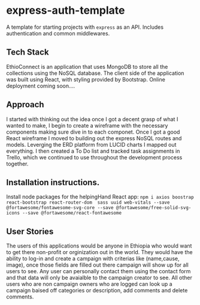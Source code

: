 # express-auth-template

A template for starting projects with `express` as an API. Includes
authentication and common middlewares.

## Tech Stack
EthioConnect is an application that uses MongoDB to store all the collections using the NoSQL database. The client side of the application was built using React, with styling provided by Bootstrap. Online deployment coming soon....


## Approach
I started with thinking out the idea once I got a decent grasp of what I wanted to make, I begin to create a wireframe with the necessary components making sure dive in to each componet. Once I got a good React wireframe I moved to building out the express NoSQL routes and models. Leverging the ERD platform from LUCID charts I mapped out everything. I then created a To Do list and tracked task assignments in Trello, which we continued to use throughout the development process together.



## Installation instructions.

Install node packages for the helpingHand React app: ```npm i axios boostrap react-bootstrap react-router-dom  sass uuid web-vitals --save @fortawesome/fontawesome-svg-core --save @fortawesome/free-solid-svg-icons --save @fortawesome/react-fontawesome```



## User Stories

The users of this applications would be anyone in Ethiopia who would want to get there non-profit or orginization out in the world. They would have the ability to log-in and create a campaign with criterias like (name,cause, image),  once those fields are filled out there campaign will show up for all users to see. Any user can personally contact them using the contact form and that data will only be avaialble to the campaign creator to see. All other users who are non campaign owners who are logged can look up a campaign baised off categories or description, add comments and delete comments. 